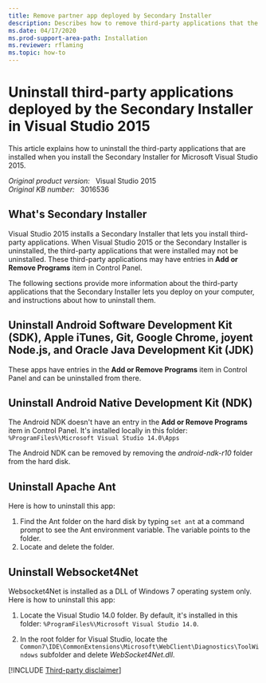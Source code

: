 ```yaml
---
title: Remove partner app deployed by Secondary Installer
description: Describes how to remove third-party applications that the Secondary Installer in Visual Studio 2015 setup lets users deploy to their computer.
ms.date: 04/17/2020
ms.prod-support-area-path: Installation
ms.reviewer: rflaming
ms.topic: how-to
---
```

# Uninstall third-party applications deployed by the Secondary Installer in Visual Studio 2015

This article explains how to uninstall the third-party applications that are installed when you install the Secondary Installer for Microsoft Visual Studio 2015.

_Original product version:_ &nbsp; Visual Studio 2015  
_Original KB number:_ &nbsp; 3016536

## What's Secondary Installer

Visual Studio 2015 installs a Secondary Installer that lets you install third-party applications. When Visual Studio 2015 or the Secondary Installer is uninstalled, the third-party applications that were installed may not be uninstalled. These third-party applications may have entries in **Add or Remove Programs** item in Control Panel.

The following sections provide more information about the third-party applications that the Secondary Installer lets you deploy on your computer, and instructions about how to uninstall them.

## Uninstall Android Software Development Kit (SDK), Apple iTunes, Git, Google Chrome, joyent Node.js, and Oracle Java Development Kit (JDK)

These apps have entries in the **Add or Remove Programs** item in Control Panel and can be uninstalled from there.

## Uninstall Android Native Development Kit (NDK)

The Android NDK doesn't have an entry in the **Add or Remove Programs** item in Control Panel. It's installed locally in this folder: `%ProgramFiles%\Microsoft Visual Studio 14.0\Apps`

The Android NDK can be removed by removing the *android-ndk-r10* folder from the hard disk.

## Uninstall Apache Ant

Here is how to uninstall this app:

1. Find the Ant folder on the hard disk by typing `set ant` at a command prompt to see the Ant environment variable. The variable points to the folder.
2. Locate and delete the folder.

## Uninstall Websocket4Net

Websocket4Net is installed as a DLL of Windows 7 operating system only. Here is how to uninstall this app:

1. Locate the Visual Studio 14.0 folder. By default, it's installed in this folder: `%ProgramFiles%\Microsoft Visual Studio 14.0`.

1. In the root folder for Visual Studio, locate the `Common7\IDE\CommonExtensions\Microsoft\WebClient\Diagnostics\ToolWindows` subfolder and delete *WebSocket4Net.dll*.

[!INCLUDE [Third-party disclaimer](../../includes/third-party-disclaimer.md)]
